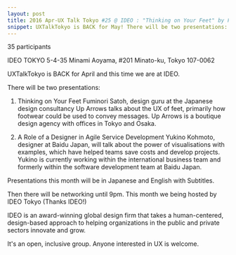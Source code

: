 ```yaml
---
layout: post
title: 2016 Apr-UX Talk Tokyo #25 @ IDEO : "Thinking on Your Feet" by Fuminori Satoh and "A Role of a Designer in Agile" by Yukino Kohmoto
snippet: UXTalkTokyo is BACK for May! There will be two presentations: 1) Managing Customer Loyalty with ...
---
```

35 participants

IDEO TOKYO 5-4-35 Minami Aoyama, #201 Minato-ku, Tokyo 107-0062

UXTalkTokyo is BACK for April and this time we are at IDEO.

There will be two presentations:
1) Thinking on Your Feet
Fuminori Satoh, design guru at the Japanese design consultancy Up Arrows talks about the UX of feet, primarily how footwear could be used to convey messages. Up Arrows is a boutique design agency with offices in Tokyo and Osaka.

2) A Role of a Designer in Agile Service Development
Yukino Kohmoto, designer at Baidu Japan, will talk about the power of visualisations with examples, which have helped teams save costs and develop projects. Yukino is currently working within the international business team and formerly within the software development team at Baidu Japan.

Presentations this month will be in Japanese and English with Subtitles.

Then there will be networking until 9pm. This month we being hosted by IDEO Tokyo (Thanks IDEO!)

IDEO is an award-winning global design firm that takes a human-centered, design-based approach to helping organizations in the public and private sectors innovate and grow.

It's an open, inclusive group. Anyone interested in UX is welcome.

